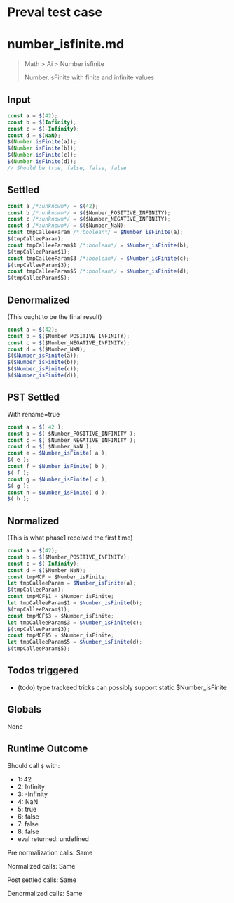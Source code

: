 # Preval test case

# number_isfinite.md

> Math > Ai > Number isfinite
>
> Number.isFinite with finite and infinite values

## Input

`````js filename=intro
const a = $(42);
const b = $(Infinity);
const c = $(-Infinity);
const d = $(NaN);
$(Number.isFinite(a));
$(Number.isFinite(b));
$(Number.isFinite(c));
$(Number.isFinite(d));
// Should be true, false, false, false
`````


## Settled


`````js filename=intro
const a /*:unknown*/ = $(42);
const b /*:unknown*/ = $($Number_POSITIVE_INFINITY);
const c /*:unknown*/ = $($Number_NEGATIVE_INFINITY);
const d /*:unknown*/ = $($Number_NaN);
const tmpCalleeParam /*:boolean*/ = $Number_isFinite(a);
$(tmpCalleeParam);
const tmpCalleeParam$1 /*:boolean*/ = $Number_isFinite(b);
$(tmpCalleeParam$1);
const tmpCalleeParam$3 /*:boolean*/ = $Number_isFinite(c);
$(tmpCalleeParam$3);
const tmpCalleeParam$5 /*:boolean*/ = $Number_isFinite(d);
$(tmpCalleeParam$5);
`````


## Denormalized
(This ought to be the final result)

`````js filename=intro
const a = $(42);
const b = $($Number_POSITIVE_INFINITY);
const c = $($Number_NEGATIVE_INFINITY);
const d = $($Number_NaN);
$($Number_isFinite(a));
$($Number_isFinite(b));
$($Number_isFinite(c));
$($Number_isFinite(d));
`````


## PST Settled
With rename=true

`````js filename=intro
const a = $( 42 );
const b = $( $Number_POSITIVE_INFINITY );
const c = $( $Number_NEGATIVE_INFINITY );
const d = $( $Number_NaN );
const e = $Number_isFinite( a );
$( e );
const f = $Number_isFinite( b );
$( f );
const g = $Number_isFinite( c );
$( g );
const h = $Number_isFinite( d );
$( h );
`````


## Normalized
(This is what phase1 received the first time)

`````js filename=intro
const a = $(42);
const b = $($Number_POSITIVE_INFINITY);
const c = $(-Infinity);
const d = $($Number_NaN);
const tmpMCF = $Number_isFinite;
let tmpCalleeParam = $Number_isFinite(a);
$(tmpCalleeParam);
const tmpMCF$1 = $Number_isFinite;
let tmpCalleeParam$1 = $Number_isFinite(b);
$(tmpCalleeParam$1);
const tmpMCF$3 = $Number_isFinite;
let tmpCalleeParam$3 = $Number_isFinite(c);
$(tmpCalleeParam$3);
const tmpMCF$5 = $Number_isFinite;
let tmpCalleeParam$5 = $Number_isFinite(d);
$(tmpCalleeParam$5);
`````


## Todos triggered


- (todo) type trackeed tricks can possibly support static $Number_isFinite


## Globals


None


## Runtime Outcome


Should call `$` with:
 - 1: 42
 - 2: Infinity
 - 3: -Infinity
 - 4: NaN
 - 5: true
 - 6: false
 - 7: false
 - 8: false
 - eval returned: undefined

Pre normalization calls: Same

Normalized calls: Same

Post settled calls: Same

Denormalized calls: Same
